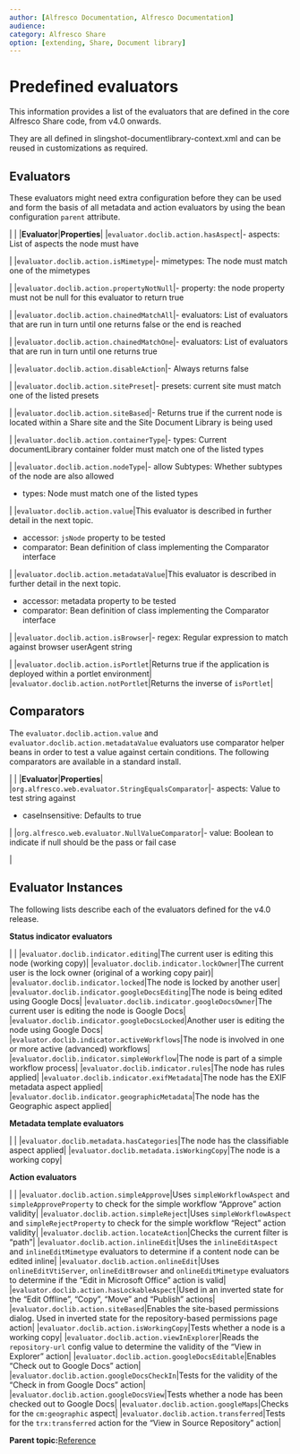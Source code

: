 ```yaml
---
author: [Alfresco Documentation, Alfresco Documentation]
audience: 
category: Alfresco Share
option: [extending, Share, Document library]
---
```


# Predefined evaluators

This information provides a list of the evaluators that are defined in the core Alfresco Share code, from v4.0 onwards.

They are all defined in slingshot-documentlibrary-context.xml and can be reused in customizations as required.

## Evaluators

These evaluators might need extra configuration before they can be used and form the basis of all metadata and action evaluators by using the bean configuration `parent` attribute.

|
|
|**Evaluator**|**Properties**|
|`evaluator.doclib.action.hasAspect`|-   aspects: List of aspects the node must have

|
|`evaluator.doclib.action.isMimetype`|-   mimetypes: The node must match one of the mimetypes

|
|`evaluator.doclib.action.propertyNotNull`|-   property: the node property must not be null for this evaluator to return true

|
|`evaluator.doclib.action.chainedMatchAll`|-   evaluators: List of evaluators that are run in turn until one returns false or the end is reached

|
|`evaluator.doclib.action.chainedMatchOne`|-   evaluators: List of evaluators that are run in turn until one returns true

|
|`evaluator.doclib.action.disableAction`|-   Always returns false

|
|`evaluator.doclib.action.sitePreset`|-   presets: current site must match one of the listed presets

|
|`evaluator.doclib.action.siteBased`|-   Returns true if the current node is located within a Share site and the Site Document Library is being used

|
|`evaluator.doclib.action.containerType`|-   types: Current documentLibrary container folder must match one of the listed types

|
|`evaluator.doclib.action.nodeType`|-   allow Subtypes: Whether subtypes of the node are also allowed
-   types: Node must match one of the listed types

|
|`evaluator.doclib.action.value`|This evaluator is described in further detail in the next topic.

 -   accessor: `jsNode` property to be tested
-   comparator: Bean definition of class implementing the Comparator interface

|
|`evaluator.doclib.action.metadataValue`|This evaluator is described in further detail in the next topic.

 -   accessor: metadata property to be tested
-   comparator: Bean definition of class implementing the Comparator interface

|
|`evaluator.doclib.action.isBrowser`|-   regex: Regular expression to match against browser userAgent string

|
|`evaluator.doclib.action.isPortlet`|Returns true if the application is deployed within a portlet environment|
|`evaluator.doclib.action.notPortlet`|Returns the inverse of `isPortlet`|

## Comparators

The `evaluator.doclib.action.value` and `evaluator.doclib.action.metadataValue` evaluators use comparator helper beans in order to test a value against certain conditions. The following comparators are available in a standard install.

|
|
|**Evaluator**|**Properties**|
|`org.alfresco.web.evaluator.StringEqualsComparator`|-   aspects: Value to test string against
-   caseInsensitive: Defaults to true

|
|`org.alfresco.web.evaluator.NullValueComparator`|-   value: Boolean to indicate if null should be the pass or fail case

|

## Evaluator Instances

The following lists describe each of the evaluators defined for the v4.0 release.

**Status indicator evaluators**

|
|
|`evaluator.doclib.indicator.editing`|The current user is editing this node \(working copy\)|
|`evaluator.doclib.indicator.lockOwner`|The current user is the lock owner \(original of a working copy pair\)|
|`evaluator.doclib.indicator.locked`|The node is locked by another user|
|`evaluator.doclib.indicator.googleDocsEditing`|The node is being edited using Google Docs|
|`evaluator.doclib.indicator.googleDocsOwner`|The current user is editing the node is Google Docs|
|`evaluator.doclib.indicator.googleDocsLocked`|Another user is editing the node using Google Docs|
|`evaluator.doclib.indicator.activeWorkflows`|The node is involved in one or more active \(advanced\) workflows|
|`evaluator.doclib.indicator.simpleWorkflow`|The node is part of a simple workflow process|
|`evaluator.doclib.indicator.rules`|The node has rules applied|
|`evaluator.doclib.indicator.exifMetadata`|The node has the EXIF metadata aspect applied|
|`evaluator.doclib.indicator.geographicMetadata`|The node has the Geographic aspect applied|

**Metadata template evaluators**

|
|
|`evaluator.doclib.metadata.hasCategories`|The node has the classifiable aspect applied|
|`evaluator.doclib.metadata.isWorkingCopy`|The node is a working copy|

**Action evaluators**

|
|
|`evaluator.doclib.action.simpleApprove`|Uses `simpleWorkflowAspect` and `simpleApproveProperty` to check for the simple workflow “Approve” action validity|
|`evaluator.doclib.action.simpleReject`|Uses `simpleWorkflowAspect` and `simpleRejectProperty` to check for the simple workflow “Reject” action validity|
|`evaluator.doclib.action.locateAction`|Checks the current filter is “path”|
|`evaluator.doclib.action.inlineEdit`|Uses the `inlineEditAspect` and `inlineEditMimetype` evaluators to determine if a content node can be edited inline|
|`evaluator.doclib.action.onlineEdit`|Uses `onlineEditVtiServer`, `onlineEditBrowser` and `onlineEditMimetype` evaluators to determine if the “Edit in Microsoft Office” action is valid|
|`evaluator.doclib.action.hasLockableAspect`|Used in an inverted state for the “Edit Offline”, “Copy”, “Move” and “Publish” actions|
|`evaluator.doclib.action.siteBased`|Enables the site-based permissions dialog. Used in inverted state for the repository-based permissions page action|
|`evaluator.doclib.action.isWorkingCopy`|Tests whether a node is a working copy|
|`evaluator.doclib.action.viewInExplorer`|Reads the `repository-url` config value to determine the validity of the “View in Explorer” action|
|`evaluator.doclib.action.googleDocsEditable`|Enables “Check out to Google Docs” action|
|`evaluator.doclib.action.googleDocsCheckIn`|Tests for the validity of the “Check in from Google Docs” action|
|`evaluator.doclib.action.googleDocsView`|Tests whether a node has been checked out to Google Docs|
|`evaluator.doclib.action.googleMaps`|Checks for the `cm:geographic` aspect|
|`evaluator.doclib.action.transferred`|Tests for the `trx:transferred` action for the “View in Source Repository” action|

**Parent topic:**[Reference](../concepts/doclib-reference.md)

